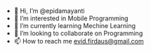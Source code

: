 - 👋 Hi, I’m @epidamayanti
- 👀 I’m interested in Mobile Programming
- 🌱 I’m currently learning Mechine Learning 
- 💞️ I’m looking to collaborate on Programming
- 📫 How to reach me evid.firdaus@gmail.com

<!---
epidamayanti/epidamayanti is a ✨ special ✨ repository because its `README.md` (this file) appears on your GitHub profile.
You can click the Preview link to take a look at your changes.
--->
